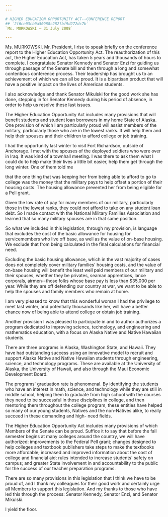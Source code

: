 ```yaml
---
---

# HIGHER EDUCATION OPPORTUNITY ACT--CONFERENCE REPORT
## `2f6ce03cb0a50988c282fbf9d272dc7b`
`Ms. MURKOWSKI — 31 July 2008`

---
```



Ms. MURKOWSKI. Mr. President, I rise to speak briefly on the 
conference report to the Higher Education Opportunity Act. The 
reauthorization of this act, the Higher Education Act, has taken 5 
years and thousands of hours to complete. I congratulate Senator 
Kennedy and Senator Enzi for guiding us through passage of the Senate 
bill and then through a long and somewhat contentious conference 
process. Their leadership has brought us to an achievement of which we 
can all be proud. It is a bipartisan product that will have a positive 
impact on the lives of American students.

I also acknowledge and thank Senator Mikulski for the good work she 
has done, stepping in for Senator Kennedy during his period of absence, 
in order to help us resolve these last issues.

The Higher Education Opportunity Act includes many provisions that 
will benefit students and student loan borrowers in my home State of 
Alaska. One provision of which I am particularly proud will assist 
members of the military, particularly those who are in the lowest 
ranks. It will help them and help their spouses and their children to 
afford college or job training.

I had the opportunity last winter to visit Fort Richardson, outside 
of Anchorage. I met with the spouses of the deployed soldiers who were 
over in Iraq. It was kind of a townhall meeting. I was there to ask 
them what I could do to help make their lives a little bit easier, help 
them get through the long winter. One of them told me


that the one thing that was keeping her from being able to afford to go 
to college was the money that the military pays to help offset a 
portion of their housing costs. The housing allowance prevented her 
from being eligible for a Pell grant.

Given the low rate of pay for many members of our military, 
particularly those in the lowest ranks, they could not afford to take 
on any student loan debt. So I made contact with the National Military 
Families Association and learned that so many military spouses are in 
that same position.

So what we included in this legislation, through my provision, is 
language that excludes the cost of the basic allowance for housing for 
servicemembers who live off base, as well as the value of on-base 
housing. We exclude that from being calculated in the final 
calculations for financial need.

Excluding the basic housing allowance, which in the vast majority of 
cases does not completely cover military families' housing costs, and 
the value of on-base housing will benefit the least well paid members 
of our military and their spouses, whether they be privates, seaman 
apprentices, lance corporals, airmen--those folks whose base pay is 
less than $35,000 per year. While they are off defending our country at 
war, we want to be able to help the spouses and family members who 
remain at home.

I am very pleased to know that this wonderful woman I had the 
privilege to meet last winter, and potentially thousands like her, will 
have a better chance now of being able to attend college or obtain job 
training.

Another provision I was pleased to participate in and to author 
authorizes a program dedicated to improving science, technology, and 
engineering and mathematics education, with a focus on Alaska Native 
and Native Hawaiian students.

There are three programs in Alaska, Washington State, and Hawaii. 
They have had outstanding success using an innovative model to recruit 
and support Alaska Native and Native Hawaiian students through 
engineering, science, and technology programs. These are available at 
the University of Alaska, the University of Hawaii, and also through 
the Maui Economic Development Board.

The programs' graduation rate is phenomenal. By identifying the 
students who have an interest in math, science, and technology while 
they are still in middle school, helping them to graduate from high 
school with the courses they need to be successful in those disciplines 
in college, and then mentoring them throughout the college program, 
these entities have helped so many of our young students, Natives and 
the non-Natives alike, to really succeed in these demanding and high-
need fields.

The Higher Education Opportunity Act includes many provisions of 
which Members of the Senate can be proud. Suffice it to say that before 
the fall semester begins at many colleges around the country, we will 
have authorized: improvements to the Federal Pell grant; changes 
designed to help colleges and textbook publishers take steps to make 
the textbooks more affordable; increased and improved information about 
the cost of college and financial aid; rules intended to increase 
students' safety on campus; and greater State involvement in and 
accountability to the public for the success of our teacher preparation 
programs.

There are so many provisions in this legislation that I think we have 
to be proud of, and I thank my colleagues for their good work and 
certainly urge all Members to support this legislation. And my thanks 
to those who have led this through the process: Senator Kennedy, 
Senator Enzi, and Senator Mikulski.

I yield the floor.